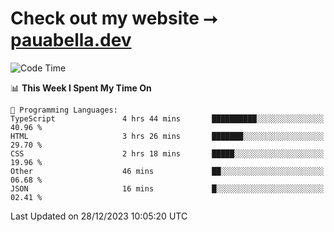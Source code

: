 # Check out my website ⭢ [pauabella.dev](https://pauabella.dev)

<!--START_SECTION:waka-->
![Code Time](http://img.shields.io/badge/Code%20Time-2%2C816%20hrs%2051%20mins-blue)

📊 **This Week I Spent My Time On** 

```text
💬 Programming Languages: 
TypeScript               4 hrs 44 mins       ██████████░░░░░░░░░░░░░░░   40.96 % 
HTML                     3 hrs 26 mins       ███████░░░░░░░░░░░░░░░░░░   29.70 % 
CSS                      2 hrs 18 mins       █████░░░░░░░░░░░░░░░░░░░░   19.96 % 
Other                    46 mins             ██░░░░░░░░░░░░░░░░░░░░░░░   06.68 % 
JSON                     16 mins             █░░░░░░░░░░░░░░░░░░░░░░░░   02.41 % 
```


 Last Updated on 28/12/2023 10:05:20 UTC
<!--END_SECTION:waka-->
